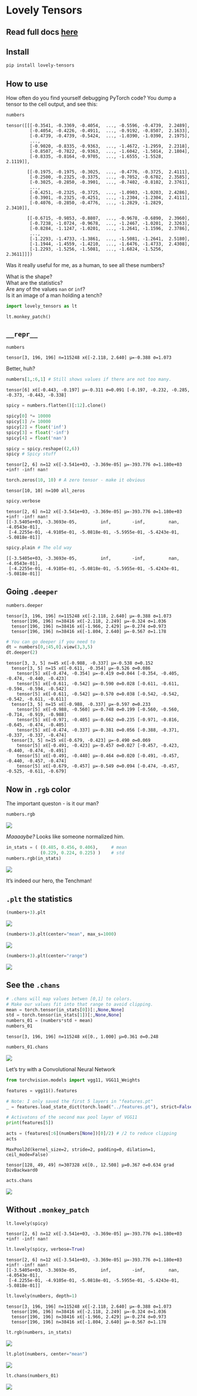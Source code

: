 Lovely Tensors
================

<!-- WARNING: THIS FILE WAS AUTOGENERATED! DO NOT EDIT! -->

## Read full docs [here](https://xl0.github.io/lovely-tensors/)

## Install

``` sh
pip install lovely-tensors
```

## How to use

How often do you find yourself debugging PyTorch code? You dump a tensor
to the cell output, and see this:

``` python
numbers
```

    tensor([[[-0.3541, -0.3369, -0.4054,  ..., -0.5596, -0.4739,  2.2489],
             [-0.4054, -0.4226, -0.4911,  ..., -0.9192, -0.8507,  2.1633],
             [-0.4739, -0.4739, -0.5424,  ..., -1.0390, -1.0390,  2.1975],
             ...,
             [-0.9020, -0.8335, -0.9363,  ..., -1.4672, -1.2959,  2.2318],
             [-0.8507, -0.7822, -0.9363,  ..., -1.6042, -1.5014,  2.1804],
             [-0.8335, -0.8164, -0.9705,  ..., -1.6555, -1.5528,  2.1119]],

            [[-0.1975, -0.1975, -0.3025,  ..., -0.4776, -0.3725,  2.4111],
             [-0.2500, -0.2325, -0.3375,  ..., -0.7052, -0.6702,  2.3585],
             [-0.3025, -0.2850, -0.3901,  ..., -0.7402, -0.8102,  2.3761],
             ...,
             [-0.4251, -0.2325, -0.3725,  ..., -1.0903, -1.0203,  2.4286],
             [-0.3901, -0.2325, -0.4251,  ..., -1.2304, -1.2304,  2.4111],
             [-0.4076, -0.2850, -0.4776,  ..., -1.2829, -1.2829,  2.3410]],

            [[-0.6715, -0.9853, -0.8807,  ..., -0.9678, -0.6890,  2.3960],
             [-0.7238, -1.0724, -0.9678,  ..., -1.2467, -1.0201,  2.3263],
             [-0.8284, -1.1247, -1.0201,  ..., -1.2641, -1.1596,  2.3786],
             ...,
             [-1.2293, -1.4733, -1.3861,  ..., -1.5081, -1.2641,  2.5180],
             [-1.1944, -1.4559, -1.4210,  ..., -1.6476, -1.4733,  2.4308],
             [-1.2293, -1.5256, -1.5081,  ..., -1.6824, -1.5256,  2.3611]]])

Was it really useful for me, as a human, to see all these numbers?

What is the shape?  
What are the statistics?  
Are any of the values `nan` or `inf`?  
Is it an image of a man holding a tench?

``` python
import lovely_tensors as lt
```

``` python
lt.monkey_patch()
```

## `__repr__`

``` python
numbers
```

    tensor[3, 196, 196] n=115248 x∈[-2.118, 2.640] μ=-0.388 σ=1.073

Better, huh?

``` python
numbers[1,:6,1] # Still shows values if there are not too many.
```

    tensor[6] x∈[-0.443, -0.197] μ=-0.311 σ=0.091 [-0.197, -0.232, -0.285, -0.373, -0.443, -0.338]

``` python
spicy = numbers.flatten()[:12].clone()

spicy[0] *= 10000
spicy[1] /= 10000
spicy[2] = float('inf')
spicy[3] = float('-inf')
spicy[4] = float('nan')

spicy = spicy.reshape((2,6))
spicy # Spicy stuff
```

    tensor[2, 6] n=12 x∈[-3.541e+03, -3.369e-05] μ=-393.776 σ=1.180e+03 +inf! -inf! nan!

``` python
torch.zeros(10, 10) # A zero tensor - make it obvious
```

    tensor[10, 10] n=100 all_zeros

``` python
spicy.verbose
```

    tensor[2, 6] n=12 x∈[-3.541e+03, -3.369e-05] μ=-393.776 σ=1.180e+03 +inf! -inf! nan!
    [[-3.5405e+03, -3.3693e-05,         inf,        -inf,         nan, -4.0543e-01],
     [-4.2255e-01, -4.9105e-01, -5.0818e-01, -5.5955e-01, -5.4243e-01, -5.0818e-01]]

``` python
spicy.plain # The old way
```

    [[-3.5405e+03, -3.3693e-05,         inf,        -inf,         nan, -4.0543e-01],
     [-4.2255e-01, -4.9105e-01, -5.0818e-01, -5.5955e-01, -5.4243e-01, -5.0818e-01]]

## Going `.deeper`

``` python
numbers.deeper
```

    tensor[3, 196, 196] n=115248 x∈[-2.118, 2.640] μ=-0.388 σ=1.073
      tensor[196, 196] n=38416 x∈[-2.118, 2.249] μ=-0.324 σ=1.036
      tensor[196, 196] n=38416 x∈[-1.966, 2.429] μ=-0.274 σ=0.973
      tensor[196, 196] n=38416 x∈[-1.804, 2.640] μ=-0.567 σ=1.178

``` python
# You can go deeper if you need to
dt = numbers[0,:45,0].view(3,3,5)
dt.deeper(2)
```

    tensor[3, 3, 5] n=45 x∈[-0.988, -0.337] μ=-0.538 σ=0.152
      tensor[3, 5] n=15 x∈[-0.611, -0.354] μ=-0.526 σ=0.086
        tensor[5] x∈[-0.474, -0.354] μ=-0.419 σ=0.044 [-0.354, -0.405, -0.474, -0.440, -0.423]
        tensor[5] x∈[-0.611, -0.542] μ=-0.590 σ=0.028 [-0.611, -0.611, -0.594, -0.594, -0.542]
        tensor[5] x∈[-0.611, -0.542] μ=-0.570 σ=0.038 [-0.542, -0.542, -0.542, -0.611, -0.611]
      tensor[3, 5] n=15 x∈[-0.988, -0.337] μ=-0.597 σ=0.233
        tensor[5] x∈[-0.988, -0.560] μ=-0.748 σ=0.199 [-0.560, -0.560, -0.714, -0.919, -0.988]
        tensor[5] x∈[-0.971, -0.405] μ=-0.662 σ=0.235 [-0.971, -0.816, -0.645, -0.474, -0.405]
        tensor[5] x∈[-0.474, -0.337] μ=-0.381 σ=0.056 [-0.388, -0.371, -0.337, -0.337, -0.474]
      tensor[3, 5] n=15 x∈[-0.679, -0.423] μ=-0.490 σ=0.069
        tensor[5] x∈[-0.491, -0.423] μ=-0.457 σ=0.027 [-0.457, -0.423, -0.440, -0.474, -0.491]
        tensor[5] x∈[-0.491, -0.440] μ=-0.464 σ=0.020 [-0.491, -0.457, -0.440, -0.457, -0.474]
        tensor[5] x∈[-0.679, -0.457] μ=-0.549 σ=0.094 [-0.474, -0.457, -0.525, -0.611, -0.679]

## Now in `.rgb` color

The important queston - is it our man?

``` python
numbers.rgb
```

![](index_files/figure-gfm/cell-13-output-1.png)

*Maaaaybe?* Looks like someone normalized him.

``` python
in_stats = ( (0.485, 0.456, 0.406),     # mean 
             (0.229, 0.224, 0.225) )    # std
numbers.rgb(in_stats)
```

![](index_files/figure-gfm/cell-14-output-1.png)

It’s indeed our hero, the Tenchman!

## `.plt` the statistics

``` python
(numbers+3).plt
```

![](index_files/figure-gfm/cell-15-output-1.png)

``` python
(numbers+3).plt(center="mean", max_s=1000)
```

![](index_files/figure-gfm/cell-16-output-1.png)

``` python
(numbers+3).plt(center="range")
```

![](index_files/figure-gfm/cell-17-output-1.png)

## See the `.chans`

``` python
# .chans will map values betwen [0,1] to colors.
# Make our values fit into that range to avoid clipping.
mean = torch.tensor(in_stats[0])[:,None,None]
std = torch.tensor(in_stats[1])[:,None,None]
numbers_01 = (numbers*std + mean)
numbers_01
```

    tensor[3, 196, 196] n=115248 x∈[0., 1.000] μ=0.361 σ=0.248

``` python
numbers_01.chans
```

![](index_files/figure-gfm/cell-19-output-1.png)

Let’s try with a Convolutional Neural Network

``` python
from torchvision.models import vgg11, VGG11_Weights
```

``` python
features = vgg11().features

# Note: I only saved the first 5 layers in "features.pt"
_ = features.load_state_dict(torch.load("../features.pt"), strict=False)
```

``` python
# Activatons of the second max pool layer of VGG11
print(features[5])

acts = (features[:6](numbers[None])[0]/2) # /2 to reduce clipping
acts
```

    MaxPool2d(kernel_size=2, stride=2, padding=0, dilation=1, ceil_mode=False)

    tensor[128, 49, 49] n=307328 x∈[0., 12.508] μ=0.367 σ=0.634 grad DivBackward0

``` python
acts.chans
```

![](index_files/figure-gfm/cell-23-output-1.png)

## Without `.monkey_patch`

``` python
lt.lovely(spicy)
```

    tensor[2, 6] n=12 x∈[-3.541e+03, -3.369e-05] μ=-393.776 σ=1.180e+03 +inf! -inf! nan!

``` python
lt.lovely(spicy, verbose=True)
```

    tensor[2, 6] n=12 x∈[-3.541e+03, -3.369e-05] μ=-393.776 σ=1.180e+03 +inf! -inf! nan!
    [[-3.5405e+03, -3.3693e-05,         inf,        -inf,         nan, -4.0543e-01],
     [-4.2255e-01, -4.9105e-01, -5.0818e-01, -5.5955e-01, -5.4243e-01, -5.0818e-01]]

``` python
lt.lovely(numbers, depth=1)
```

    tensor[3, 196, 196] n=115248 x∈[-2.118, 2.640] μ=-0.388 σ=1.073
      tensor[196, 196] n=38416 x∈[-2.118, 2.249] μ=-0.324 σ=1.036
      tensor[196, 196] n=38416 x∈[-1.966, 2.429] μ=-0.274 σ=0.973
      tensor[196, 196] n=38416 x∈[-1.804, 2.640] μ=-0.567 σ=1.178

``` python
lt.rgb(numbers, in_stats)
```

![](index_files/figure-gfm/cell-27-output-1.png)

``` python
lt.plot(numbers, center="mean")
```

![](index_files/figure-gfm/cell-28-output-1.png)

``` python
lt.chans(numbers_01)
```

![](index_files/figure-gfm/cell-29-output-1.png)
